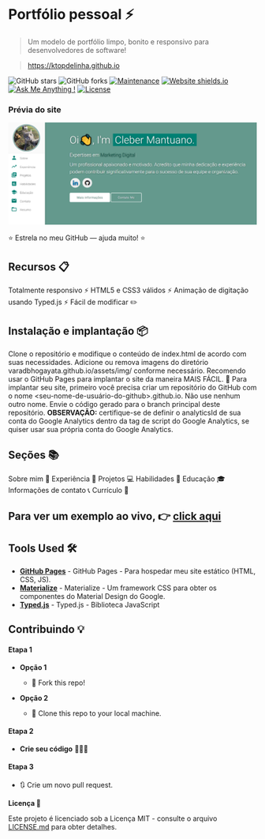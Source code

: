 # Portfólio pessoal ⚡️ 
> Um modelo de portfólio limpo, bonito e responsivo para desenvolvedores de software!

> https://ktopdelinha.github.io

![GitHub stars](https://img.shields.io/github/stars/varadbhogayata/varadbhogayata.github.io) 
![GitHub forks](https://img.shields.io/github/forks/varadbhogayata/varadbhogayata.github.io)
[![Maintenance](https://img.shields.io/badge/maintained-yes-green.svg)](https://github.com/varadbhogayata/varadbhogayata.github.io/commits/master)
[![Website shields.io](https://img.shields.io/badge/website-up-yellow)](http://varadbhogayata.github.io/)
[![Ask Me Anything !](https://img.shields.io/badge/ask%20me-linkedin-1abc9c.svg)](https://www.linkedin.com/in/varadbhogayata/)
[![License](http://img.shields.io/:license-mit-blue.svg?style=flat-square)](http://badges.mit-license.org)

### Prévia do site
<p align="center"> 
  <kbd>
    <a href="https://varadbhogayata.github.io" target="_blank"><img src="examples/preview.png">
  </a>
  </kbd>
</p>

⭐ Estrela no meu GitHub — ajuda muito! ⭐

## Recursos 📋

Totalmente responsivo ⚡️
HTML5 e CSS3 válidos ⚡️
Animação de digitação usando Typed.js ⚡️
Fácil de modificar ✏️


## Instalação e implantação 📦

Clone o repositório e modifique o conteúdo de index.html de acordo com suas necessidades.
Adicione ou remova imagens do diretório varadbhogayata.github.io/assets/img/ conforme necessário.
Recomendo usar o GitHub Pages para implantar o site da maneira MAIS FÁCIL. 🚀
Para implantar seu site, primeiro você precisa criar um repositório do GitHub com o nome <seu-nome-de-usuário-do-github>.github.io. Não use nenhum outro nome.
Envie o código gerado para o branch principal deste repositório.
<b>OBSERVAÇÃO:</b> certifique-se de definir o analyticsId de sua conta do Google Analytics dentro da tag de script do Google Analytics, se quiser usar sua própria conta do Google Analytics.

## Seções 📚

Sobre mim 👤
Experiência 💼
Projetos 💻
Habilidades 💪
Educação 🎓
Informações de contato 📞
Currículo 📄

## Para ver um exemplo ao vivo, 👉 **[click aqui](https://ktopdelinha.github.io/)**

## Tools Used 🛠️
* [<b>GitHub Pages</b>](https://create-react-app.dev/docs/deployment/#github-pages) - GitHub Pages - Para hospedar meu site estático (HTML, CSS, JS).
* [<b>Materialize</b>](https://materializecss.com/) - Materialize - Um framework CSS para obter os componentes do Material Design do Google.
* [<b>Typed.js</b>](https://mattboldt.com/demos/typed-js/) - Typed.js - Biblioteca JavaScript

## Contribuindo 💡
#### Etapa 1

- **Opção 1**
    - 🍴 Fork this repo!

- **Opção 2**
    - 👯 Clone this repo to your local machine.


#### Etapa 2

- **Crie seu código** 🔨🔨🔨

#### Etapa 3

- 🔃 Crie um novo pull request.

**Licença 📄**

Este projeto é licenciado sob a Licença MIT - consulte o arquivo [LICENSE.md](./LICENSE) para obter detalhes.
